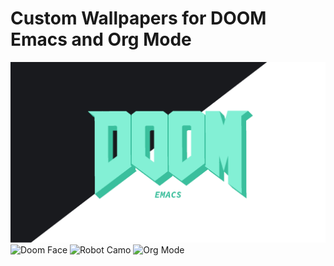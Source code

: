 # Custom Wallpapers for DOOM Emacs and Org Mode
 ![AfterHours](https://raw.githubusercontent.com/ProbablyPinata/Wallpapers/main/After%20Hours/DOOM_AFTER_HOURS.png)
 ![Doom Face](https://raw.githubusercontent.com/ProbablyPinata/Wallpapers/main/Dracula/DOOM_FACE_DRACULA.png)
 ![Robot Camo](https://raw.githubusercontent.com/ProbablyPinata/Wallpapers/main/Dracula/DOOM_FACE_DRACULA.png)
 ![Org Mode](https://raw.githubusercontent.com/ProbablyPinata/Wallpapers/main/Org/ORG_MODE.png)
